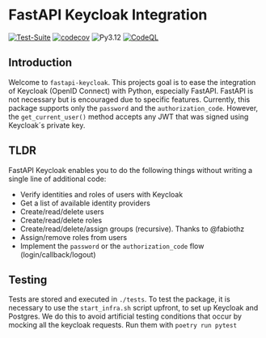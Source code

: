 # FastAPI Keycloak Integration

[![Test-Suite](https://github.com/cyberionsys/fast-keycloak/actions/workflows/tests.yaml/badge.svg)](https://github.com/cyberionsys/fast-keycloak/actions/workflows/tests.yaml)
[![codecov](https://codecov.io/gh/cyberionsys/fast-keycloak/branch/master/graph/badge.svg?token=PX6NJBDUJ9)](https://codecov.io/gh/cyberionsys/fast-keycloak)
![Py3.12](https://img.shields.io/badge/-Python%203.12-brightgreen)
[![CodeQL](https://github.com/cyberionsys/fast-keycloak/actions/workflows/codeql.yml/badge.svg)](https://github.com/cyberionsys/fast-keycloak/actions/workflows/codeql.yml)

## Introduction

Welcome to `fastapi-keycloak`. This projects goal is to ease the integration of Keycloak (OpenID Connect) with Python, especially FastAPI. FastAPI is not necessary but is
encouraged due to specific features. Currently, this package supports only the `password` and the `authorization_code`. However, the `get_current_user()` method accepts any JWT
that was signed using Keycloak´s private key.

## TLDR

FastAPI Keycloak enables you to do the following things without writing a single line of additional code:

- Verify identities and roles of users with Keycloak
- Get a list of available identity providers
- Create/read/delete users
- Create/read/delete roles
- Create/read/delete/assign groups (recursive). Thanks to @fabiothz
- Assign/remove roles from users
- Implement the `password` or the `authorization_code` flow (login/callback/logout)

## Testing

Tests are stored and executed in `./tests`. To test the package, it is necessary to use the `start_infra.sh` script upfront, to set up Keycloak and Postgres. We do this to avoid
artificial testing conditions that occur by mocking all the keycloak requests. Run them with `poetry run pytest`